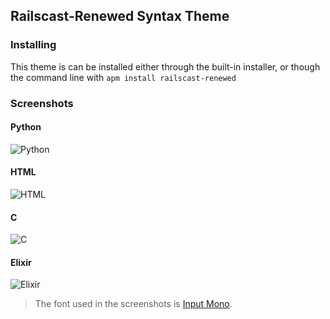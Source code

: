 ## Railscast-Renewed Syntax Theme

### Installing

This theme is can be installed either through the built-in installer, or though the command line with `apm install railscast-renewed`

### Screenshots

#### Python
![Python](http://i.imgur.com/beNFrBA.png)

#### HTML
![HTML](http://i.imgur.com/SeG6AM4.png)

#### C
![C](http://i.imgur.com/VFnELHa.png)

#### Elixir
![Elixir](http://i.imgur.com/NL0pBZd.png)

> The font used in the screenshots is [Input Mono](http://input.fontbureau.com/).
